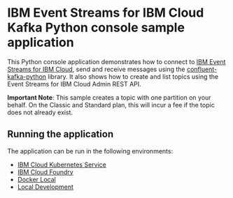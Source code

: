# IBM Event Streams for IBM Cloud Kafka Python console sample application
This Python console application demonstrates how to connect to [IBM Event Streams for IBM Cloud](https://cloud.ibm.com/docs/services/EventStreams?topic=eventstreams-getting_started), send and receive messages using the [confluent-kafka-python](https://github.com/confluentinc/confluent-kafka-python) library. It also shows how to create and list topics using the Event Streams for IBM Cloud Admin REST API.

__Important Note__: This sample creates a topic with one partition on your behalf. On the Classic and Standard plan, this will incur a fee if the topic does not already exist.

## Running the application

The application can be run in the following environments:

* [IBM Cloud Kubernetes Service](./docs/Kubernetes_Service.md) 
* [IBM Cloud Foundry](./docs/Cloud_Foundry.md)
* [Docker Local](./docs/Docker_Local.md)
* [Local Development](./docs/Local.md)